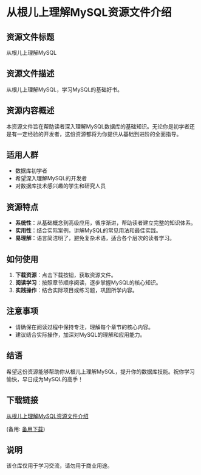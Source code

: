 # 从根儿上理解MySQL资源文件介绍

## 资源文件标题
从根儿上理解MySQL

## 资源文件描述
从根儿上理解MySQL，学习MySQL的基础好书。

## 资源内容概述
本资源文件旨在帮助读者深入理解MySQL数据库的基础知识。无论你是初学者还是有一定经验的开发者，这份资源都将为你提供从基础到进阶的全面指导。

## 适用人群
- 数据库初学者
- 希望深入理解MySQL的开发者
- 对数据库技术感兴趣的学生和研究人员

## 资源特点
- **系统性**：从基础概念到高级应用，循序渐进，帮助读者建立完整的知识体系。
- **实用性**：结合实际案例，讲解MySQL的常见用法和最佳实践。
- **易理解**：语言简洁明了，避免复杂术语，适合各个层次的读者学习。

## 如何使用
1. **下载资源**：点击下载按钮，获取资源文件。
2. **阅读学习**：按照章节顺序阅读，逐步掌握MySQL的核心知识。
3. **实践操作**：结合实际项目或练习题，巩固所学内容。

## 注意事项
- 请确保在阅读过程中保持专注，理解每个章节的核心内容。
- 建议结合实际操作，加深对MySQL的理解和应用能力。

## 结语
希望这份资源能够帮助你从根儿上理解MySQL，提升你的数据库技能。祝你学习愉快，早日成为MySQL的高手！

## 下载链接
[从根儿上理解MySQL资源文件介绍](https://pan.quark.cn/s/8d5a5d1361ba) 

(备用: [备用下载](https://pan.baidu.com/s/1MUhZwoMQAWZRRDmriZj_sA?pwd=1234))

## 说明

该仓库仅用于学习交流，请勿用于商业用途。
